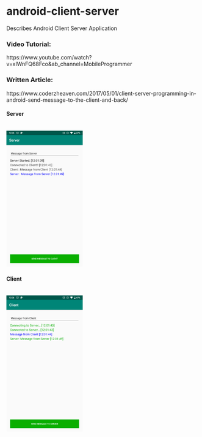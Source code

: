 # android-client-server
Describes Android Client Server Application

<h3>Video Tutorial:</h3>
https://www.youtube.com/watch?v=xIWnFQ68Fco&ab_channel=MobileProgrammer
<br />
<h3>Written Article:</h3>
https://www.coderzheaven.com/2017/05/01/client-server-programming-in-android-send-message-to-the-client-and-back/
<br />
<h4>Server</h4>
<br />
<a href=""><img src="https://github.com/MrVipinVijayan/android-client-server/blob/main/Screenshots/server.png?raw=true" alt="drawing" style="width:200px;"/></a>
<h4>Client</h4>
<br />
<a href=""><img src="https://github.com/MrVipinVijayan/android-client-server/blob/main/Screenshots/client.png?raw=true" alt="drawing" style="width:200px;"/></a>
